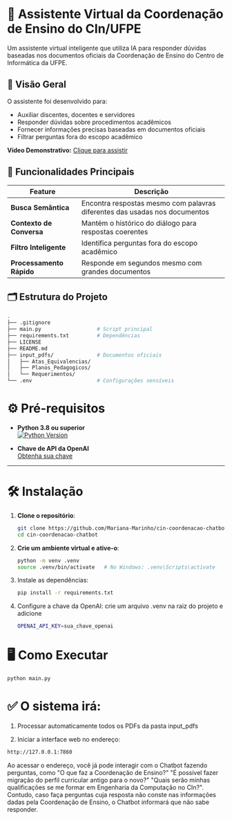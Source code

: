 # 🤖 Assistente Virtual da Coordenação de Ensino do CIn/UFPE

Um assistente virtual inteligente que utiliza IA para responder dúvidas baseadas nos documentos oficiais da Coordenação de Ensino do Centro de Informática da UFPE.

## 📌 Visão Geral

O assistente foi desenvolvido para:
- Auxiliar discentes, docentes e servidores
- Responder dúvidas sobre procedimentos acadêmicos
- Fornecer informações precisas baseadas em documentos oficiais
- Filtrar perguntas fora do escopo acadêmico

**Vídeo Demonstrativo:** [Clique para assistir](https://drive.google.com/file/d/1QsqP03jeLo28M5aaFyC3fFxUBMQeoND3/view?usp=drive_link)

## 🚀 Funcionalidades Principais

| Feature | Descrição |
|---------|-----------|
| **Busca Semântica** | Encontra respostas mesmo com palavras diferentes das usadas nos documentos |
| **Contexto de Conversa** | Mantém o histórico do diálogo para respostas coerentes |
| **Filtro Inteligente** | Identifica perguntas fora do escopo acadêmico |
| **Processamento Rápido** | Responde em segundos mesmo com grandes documentos |

## 🗂️ Estrutura do Projeto

```bash
.
├── .gitignore
├── main.py                  # Script principal
├── requirements.txt         # Dependências
├── LICENSE
├── README.md
├── input_pdfs/              # Documentos oficiais
│   ├── Atas_Equivalencias/
│   ├── Planos_Pedagogicos/
│   └── Requerimentos/
└── .env                     # Configurações sensíveis
```

# ⚙️ Pré-requisitos

- **Python 3.8 ou superior**  
  [![Python Version](https://img.shields.io/badge/python-3.8%2B-blue)](https://www.python.org/downloads/)

- **Chave de API da OpenAI**  
  [Obtenha sua chave](https://platform.openai.com/api-keys)

---

# 🛠️ Instalação

1. **Clone o repositório**:
   ```bash
   git clone https://github.com/Mariana-Marinho/cin-coordenacao-chatbot.git
   cd cin-coordenacao-chatbot
   ```

2. **Crie um ambiente virtual e ative-o**:
    ```bash
    python -m venv .venv
    source .venv/bin/activate   # No Windows: .venv\Scripts\activate
    ```

3. Instale as dependências:
    ```bash
    pip install -r requirements.txt
    ```

4. Configure a chave da OpenAI: crie um arquivo .venv na raiz do projeto e adicione
    ```bash
    OPENAI_API_KEY=sua_chave_openai
    ```

# 🖥️ Como Executar

```bash
python main.py
```

# ✅ O sistema irá:

1. Processar automaticamente todos os PDFs da pasta input_pdfs

2. Iniciar a interface web no endereço:
```bash
http://127.0.0.1:7860
```
Ao acessar o endereço, você já pode interagir com o Chatbot fazendo perguntas, como "O que faz a Coordenação de Ensino?" "É possível fazer migração do perfil curricular antigo para o novo?" "Quais serão minhas qualificações se me formar em Engenharia da Computação no CIn?". Contudo, caso faça perguntas cuja resposta não conste nas informações dadas pela Coordenação de Ensino, o Chatbot informará que não sabe responder.
